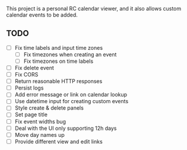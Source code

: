 This project is a personal RC calendar viewer, and it also allows custom calendar events to be added.

## TODO
- [ ] Fix time labels and input time zones
  - [ ] Fix timezones when creating an event
  - [ ] Fix timezones on time labels
- [ ] Fix delete event
- [ ] Fix CORS
- [ ] Return reasonable HTTP responses
- [ ] Persist logs
- [ ] Add error message or link on calendar lookup
- [ ] Use datetime input for creating custom events
- [ ] Style create & delete panels
- [ ] Set page title
- [ ] Fix event widths bug
- [ ] Deal with the UI only supporting 12h days
- [ ] Move day names up 
- [ ] Provide different view and edit links